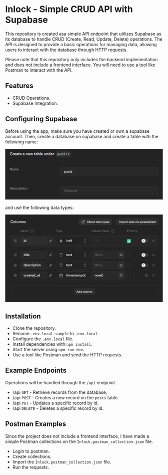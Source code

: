 # Inlock - Simple CRUD API with Supabase

This repository is created asa simple API endpoint that utilizes Supabase as its database to handle CRUD (Create, Read, Update, Delete) operations. The API is designed to provide a basic operations for managing data, allowing users to interact with the database through HTTP requests.

Please note that this repository only includes the backend implementation and does not include a frontend interface. You will need to use a tool like Postman to interact with the API.

## Features

- CRUD Operations.
- Supabase Integration.

## Configuring Supabase

Before using the app, make sure you have created or own a supabase account. Then, create a database on supabase and create a table with the following name:

![table name](/public/table.jpeg)

and use the following data types:

![data](/public/data.jpeg)

## Installation

- Clone the repository.
- Rename `.env.local.sample` to `.env.local`.
- Configure the `.env.local` file.
- Install dependencies with `npm install`.
- Start the server using `npm run dev`.
- Use a tool like Postman and send the HTTP requests.

## Example Endpoints

Operations will be handled through the `/api` endpoint.

- /api `GET` - Retrieve records from the database.
- /api `POST` - Creates a new record on the `posts` table.
- /api `PUT` - Updates a specific record by id.
- /api `DELETE` - Deletes a specific record by id.

## Postman Examples

Since the project does not include a frontend interface, I have made a simple Postman collections on the `Inlock.postman_collection.json` file.

- Login to postman.
- Create collections.
- Import the `Inlock.postman_collection.json` file.
- Run the requests.
